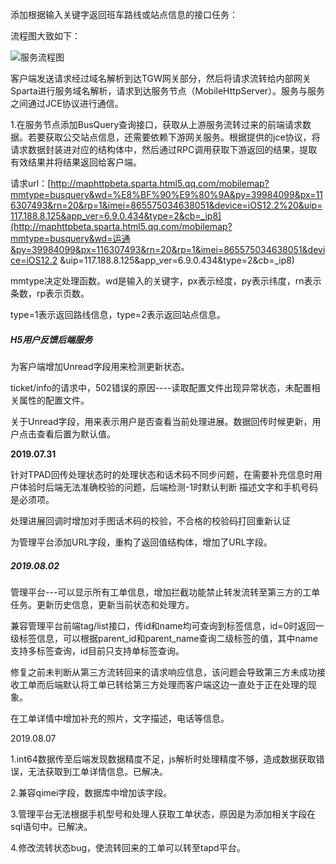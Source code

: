 添加根据输入关键字返回班车路线或站点信息的接口任务：

流程图大致如下：

![服务流程图](C:\Users\yangelhu\Downloads\未命名文件.png)

客户端发送请求经过域名解析到达TGW网关部分，然后将请求流转给内部网关Sparta进行服务域名解析，请求到达服务节点（MobileHttpServer）。服务与服务之间通过JCE协议进行通信。

1.在服务节点添加BusQuery查询接口，获取从上游服务流转过来的前端请求数据。若要获取公交站点信息，还需要依赖下游网关服务。根据提供的jce协议，将请求数据封装进对应的结构体中，然后通过RPC调用获取下游返回的结果，提取有效结果并将结果返回给客户端。





请求url：[http://maphttpbeta.sparta.html5.qq.com/mobilemap?mmtype=busquery&wd=%E8%BF%90%E9%80%9A&py=39984099&px=116307493&rn=20&rp=1&imei=865575034638051&device=iOS12.2%20&uip=117.188.8.125&app_ver=6.9.0.434&type=2&cb=_ip8](http://maphttpbeta.sparta.html5.qq.com/mobilemap?mmtype=busquery&wd=运通&py=39984099&px=116307493&rn=20&rp=1&imei=865575034638051&device=iOS12.2 &uip=117.188.8.125&app_ver=6.9.0.434&type=2&cb=_ip8)



mmtype决定处理函数。wd是输入的关键字，px表示经度，py表示纬度，rn表示条数，rp表示页数。

type=1表示返回路线信息，type=2表示返回站点信息。





##### H5用户反馈后端服务

为客户端增加Unread字段用来检测更新状态。

ticket/info的请求中，502错误的原因----读取配置文件出现异常状态，未配置相关属性的配置文件。

关于Unread字段，用来表示用户是否查看当前处理进展。数据回传时候更新，用户点击查看后置为默认值。



**2019.07.31**

针对TPAD回传处理状态时的处理状态和话术码不同步问题，在需要补充信息时用户体验时后端无法准确校验的问题，后端检测-1时默认判断 描述文字和手机号码是必须项。

处理进展回调时增加对手图话术码的校验，不合格的校验码打回重新认证

为管理平台添加URL字段，重构了返回值结构体，增加了URL字段。



##### 2019.08.02

管理平台---可以显示所有工单信息，增加拦截功能禁止转发流转至第三方的工单任务。更新历史信息，更新当前状态和处理方。

兼容管理平台前端tag/list接口，传id和name均可查询到标签信息，id=0时返回一级标签信息，可以根据parent_id和parent_name查询二级标签的值，其中name支持多标签查询，id目前只支持单标签查询。

修复之前未判断从第三方流转回来的请求响应信息，该问题会导致第三方未成功接收工单而后端默认将工单已转给第三方处理而客户端这边一直处于正在处理的现象。

在工单详情中增加补充的照片，文字描述，电话等信息。





2019.08.07

1.int64数据传至后端发现数据精度不足，js解析时处理精度不够，造成数据获取错误，无法获取到工单详情信息。已解决。

2.兼容qimei字段，数据库中增加该字段。

3.管理平台无法根据手机型号和处理人获取工单状态，原因是为添加相关字段在sql语句中。已解决。

4.修改流转状态bug，使流转回来的工单可以转至tapd平台。